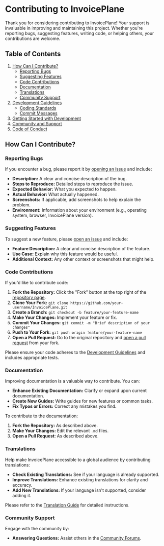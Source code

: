 # Contributing to InvoicePlane

Thank you for considering contributing to InvoicePlane! Your support is invaluable in improving and maintaining this project. Whether you're reporting bugs, suggesting features, writing code, or helping others, your contributions are welcome.

## Table of Contents

1. [How Can I Contribute?](#how-can-i-contribute)
   - [Reporting Bugs](#reporting-bugs)
   - [Suggesting Features](#suggesting-features)
   - [Code Contributions](#code-contributions)
   - [Documentation](#documentation)
   - [Translations](#translations)
   - [Community Support](#community-support)
2. [Development Guidelines](#development-guidelines)
   - [Coding Standards](#coding-standards)
   - [Commit Messages](#commit-messages)
3. [Getting Started with Development](#getting-started-with-development)
4. [Community and Support](#community-and-support)
5. [Code of Conduct](#code-of-conduct)

## How Can I Contribute?

### Reporting Bugs

If you encounter a bug, please report it by [opening an issue](https://github.com/InvoicePlane/InvoicePlane/issues) and include:

- **Description:** A clear and concise description of the bug.
- **Steps to Reproduce:** Detailed steps to reproduce the issue.
- **Expected Behavior:** What you expected to happen.
- **Actual Behavior:** What actually happened.
- **Screenshots:** If applicable, add screenshots to help explain the problem.
- **Environment:** Information about your environment (e.g., operating system, browser, InvoicePlane version).

### Suggesting Features

To suggest a new feature, please [open an issue](https://github.com/InvoicePlane/InvoicePlane/issues) and include:

- **Feature Description:** A clear and concise description of the feature.
- **Use Case:** Explain why this feature would be useful.
- **Additional Context:** Any other context or screenshots that might help.

### Code Contributions

If you'd like to contribute code:

1. **Fork the Repository:** Click the "Fork" button at the top right of the [repository page](https://github.com/InvoicePlane/InvoicePlane).
2. **Clone Your Fork:** `git clone https://github.com/your-username/InvoicePlane.git`
3. **Create a Branch:** `git checkout -b feature/your-feature-name`
4. **Make Your Changes:** Implement your feature or fix.
5. **Commit Your Changes:** `git commit -m "Brief description of your changes"`
6. **Push to Your Fork:** `git push origin feature/your-feature-name`
7. **Open a Pull Request:** Go to the original repository and [open a pull request](https://github.com/InvoicePlane/InvoicePlane/pulls) from your fork.

Please ensure your code adheres to the [Development Guidelines](#development-guidelines) and includes appropriate tests.

### Documentation

Improving documentation is a valuable way to contribute. You can:

- **Enhance Existing Documentation:** Clarify or expand upon current documentation.
- **Create New Guides:** Write guides for new features or common tasks.
- **Fix Typos or Errors:** Correct any mistakes you find.

To contribute to the documentation:

1. **Fork the Repository:** As described above.
2. **Make Your Changes:** Edit the relevant `.md` files.
3. **Open a Pull Request:** As described above.

### Translations

Help make InvoicePlane accessible to a global audience by contributing translations:

- **Check Existing Translations:** See if your language is already supported.
- **Improve Translations:** Enhance existing translations for clarity and accuracy.
- **Add New Translations:** If your language isn't supported, consider adding it.

Please refer to the [Translation Guide](https://wiki.invoiceplane.com/en/1.6/translations) for detailed instructions.

### Community Support

Engage with the community by:

- **Answering Questions:** Assist others in the [Community Forums](https://community.invoiceplane.com/).
